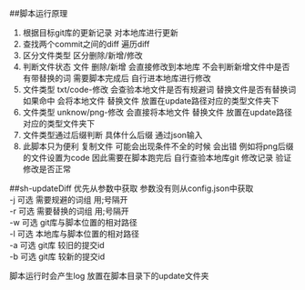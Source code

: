 ##脚本运行原理
1. 根据目标git库的更新记录 对本地库进行更新
2. 查找两个commit之间的diff 遍历diff
3. 区分文件类型 区分删除/新增/修改
4. 判断文件状态  文件 删除/新增 会直接修改到本地库 不会判断新增文件中是否有带替换的词  需要脚本完成后 自行进本地库进行修改
5. 文件类型 txt/code-修改  会查验本地文件是否有规避词  替换文件是否有替换词  如果命中 会将本地文件 替换文件 放置在update路径对应的类型文件夹下
6. 文件类型 unknow/png-修改 会直接将本地文件 替换文件 放置在update路径对应的类型文件夹下
7.	文件类型通过后缀判断  具体什么后缀 通过json输入
8.	此脚本只为便利 复制文件 可能会出现条件不全的时候 会出错  例如将png后缀的文件设置为code 因此需要在脚本跑完后 自行查验本地库git 修改记录 验证修改是否正常

##sh-updateDiff
优先从参数中获取 参数没有则从config.json中获取  
-j	可选  需要规避的词组 用;号隔开  
-r	可选  需要替换的词组 用;号隔开    
-w 可选  git库与脚本位置的相对路径  
-l	可选  本地库与脚本位置的相对路径  
-a  可选  git库 较旧的提交id  
-b  可选  git库 较新的提交id  

脚本运行时会产生log 放置在脚本目录下的update文件夹
